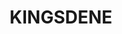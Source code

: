 ---
lastmod: '2025-04-06T06:05:20+00:00'
latitude: -33.775596
layout: suburb
longitude: 151.043518
postcode: '2118'
state: NSW
title: KINGSDENE
url: /nsw/kingsdene/
---